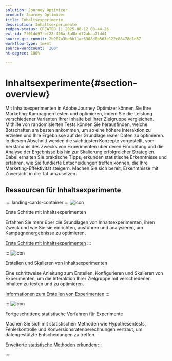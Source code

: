 ```yaml
---
solution: Journey Optimizer
product: Journey Optimizer
title: Inhaltsexperimente
description: Inhaltsexperimente
redpen-status: CREATED_||_2025-08-12_00-44-26
exl-id: 7f01dd97-ef28-498a-8a8b-d72abaa7fdd4
source-git-commit: 2b907a3be8b11ac6308d0b563e122c88478d1d37
workflow-type: tm+mt
source-wordcount: '200'
ht-degree: 100%

---
```


# Inhaltsexperimente{#section-overview}

Mit Inhaltsexperimenten in Adobe Journey Optimizer können Sie Ihre Marketing-Kampagnen testen und optimieren, indem Sie die Leistung verschiedener Varianten Ihrer Inhalte bei Ihrer Zielgruppe vergleichen. Mithilfe von randomisierten Tests können Sie herausfinden, welche Botschaften am besten ankommen, um so eine höhere Interaktion zu erzielen und Ihre Ergebnisse auf der Grundlage realer Daten zu optimieren. In diesem Abschnitt werden die wichtigsten Konzepte vorgestellt, vom Verständnis des Zwecks von Experimenten über deren Einrichtung und die Analyse der Ergebnisse bis hin zur Skalierung erfolgreicher Strategien. Dabei erhalten Sie praktische Tipps, erkunden statistische Erkenntnisse und erfahren, wie Sie fundierte Entscheidungen treffen können, die Ihre Marketing-Effektivität steigern. Machen Sie sich bereit, Erkenntnisse mit Zuversicht in die Tat umzusetzen.

## Ressourcen für Inhaltsexperimente

:::: landing-cards-container
:::
![icon](https://cdn.experienceleague.adobe.com/icons/circle-play.svg)

Erste Schritte mit Inhaltsexperimenten

Erfahren Sie mehr über die Grundlagen von Inhaltsexperimenten, ihren Zweck und wie Sie sie einrichten, ausführen und analysieren, um Kampagnenergebnisse zu optimieren.

[Erste Schritte mit Inhaltsexperimenten](../using/content-management/get-started-experiment.md)
:::

:::
![icon](https://cdn.experienceleague.adobe.com/icons/list-check.svg)

Erstellen und Skalieren von Inhaltsexperimenten

Eine schrittweise Anleitung zum Erstellen, Konfigurieren und Skalieren von Experimenten, um die Interaktion Ihrer Zielgruppe mit verschiedenen Inhalten zu testen und zu optimieren.

[Informationen zum Erstellen von Experimenten](../using/content-management/content-experiment.md)
:::

:::
![icon](https://cdn.experienceleague.adobe.com/icons/chart-line.svg)

Fortgeschrittene statistische Verfahren für Experimente

Machen Sie sich mit statistischen Methoden wie Hypothesentests, Fehlerkontrolle und Konversionsratenberechnungen vertraut, um datengestützte Entscheidungen zu treffen.

[Erweiterte statistische Methoden erkunden](technotes-landing-page.md)
:::

::::

